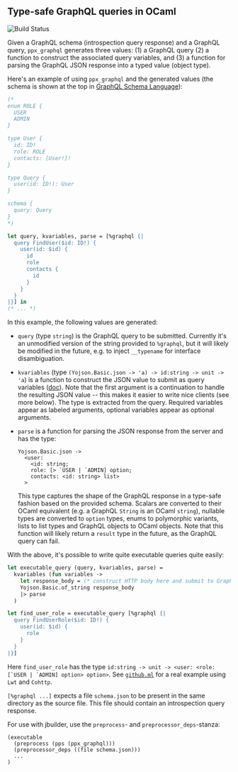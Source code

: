 Type-safe GraphQL queries in OCaml
-----------------------------------------------

![Build Status](https://travis-ci.org/andreas/ppx_graphql.svg?branch=master)

Given a GraphQL schema (introspection query response) and a GraphQL query, `ppx_graphql` generates three values: (1) a GraphQL query (2) a function to construct the associated query variables, and (3) a function for parsing the GraphQL JSON response into a typed value (object type).

Here's an example of using `ppx_graphql` and the generated values (the schema is shown at the top in [GraphQL Schema Language](https://raw.githubusercontent.com/sogko/graphql-shorthand-notation-cheat-sheet/master/graphql-shorthand-notation-cheat-sheet.png)):

```ocaml
(*
enum ROLE {
  USER
  ADMIN
}

type User {
  id: ID!
  role: ROLE
  contacts: [User!]!
}

type Query {
  user(id: ID!): User
}

schema {
  query: Query
}
*)

let query, kvariables, parse = [%graphql {|
  query FindUser($id: ID!) {
    user(id: $id) {
      id
      role
      contacts {
        id
      }
    }
  }
|}] in
(* ... *)
```

In this example, the following values are generated:

- `query` (type `string`) is the GraphQL query to be submitted. Currently it's an unmodified version of the string provided to `%graphql`, but it will likely be modified in the future, e.g. to inject `__typename` for interface disambiguation.
- `kvariables` (type `(Yojson.Basic.json -> 'a) -> id:string -> unit -> 'a`) is a function to construct the JSON value to submit as query variables ([doc](http://graphql.org/learn/serving-over-http/#post-request)). Note that the first argument is a continuation to handle the resulting JSON value -- this makes it easier to write nice clients (see more below). The type is extracted from the query. Required variables appear as labeled arguments, optional variables appear as optional arguments.
- `parse` is a function for parsing the JSON response from the server and has the type:
  
  ```
  Yojson.Basic.json ->
    <user:
      <id: string;
      role: [> `USER | `ADMIN] option;
      contacts: <id: string> list>
    >
  ```
  This type captures the shape of the GraphQL response in a type-safe fashion based on the provided schema. Scalars are converted to their OCaml equivalent (e.g. a GraphQL `String` is an OCaml `string`), nullable types are converted to `option` types, enums to polymorphic variants, lists to list types and GraphQL objects to OCaml objects. Note that this function will likely return a `result` type in the future, as the GraphQL query can fail.

With the above, it's possible to write quite executable queries quite easily:

```ocaml
let executable_query (query, kvariables, parse) =
  kvariables (fun variables ->
    let response_body = (* construct HTTP body here and submit to GraphQL endpoint *) in
    Yojson.Basic.of_string response_body
    |> parse
  )

let find_user_role = executable_query [%graphql {|
  query FindUserRole($id: ID!) {
    user(id: $id) {
      role
    }
  }
|}]
```
Here  `find_user_role` has the type ```id:string -> unit -> <user: <role: [`USER | `ADMIN] option> option>```. See [`github.ml`](https://github.com/andreas/ocaml-graphql-server/blob/ppx/ppx_graphql/examples/github.ml) for a real example using `Lwt` and `Cohttp`.

`[%graphql ...]` expects a file `schema.json` to be present in the same directory as the source file. This file should contain an introspection query response.

For use with jbuilder, use the `preprocess`- and `preprocessor_deps`-stanza:

```
(executable
  (preprocess (pps (ppx_graphql)))
  (preprocessor_deps ((file schema.json)))
  ...
)
```
